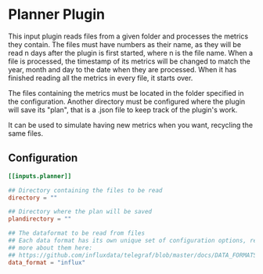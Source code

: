 # Planner Plugin

This input plugin reads files from a given folder and processes the metrics they contain. The files must have numbers as their name, as they will be read n days after the plugin is first started, where n is the file name. When a file is processed, the timestamp of its metrics will be changed to match the year, month and day to the date when they are processed. When it has finished reading all the metrics in every file, it starts over. 

The files containing the metrics must be located in the folder specified in the configuration.
Another directory must be configured where the plugin will save its "plan", that is a .json file to keep track of the plugin's work. 

It can be used to simulate having new metrics when you want, recycling the same files. 

## Configuration

```toml
[[inputs.planner]]

## Directory containing the files to be read
directory = ""

## Directory where the plan will be saved
plandirectory = ""

## The dataformat to be read from files
## Each data format has its own unique set of configuration options, read
## more about them here:
## https://github.com/influxdata/telegraf/blob/master/docs/DATA_FORMATS_INPUT.md
data_format = "influx"
```